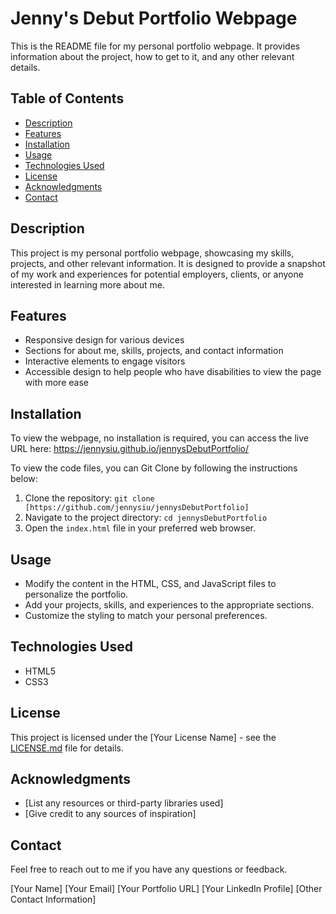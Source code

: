 # Jenny's Debut Portfolio Webpage

This is the README file for my personal portfolio webpage. It provides information about the project, how to get to it, and any other relevant details.

## Table of Contents
- [Description](#description)
- [Features](#features)
- [Installation](#installation)
- [Usage](#usage)
- [Technologies Used](#technologies-used)
- [License](#license)
- [Acknowledgments](#acknowledgments)
- [Contact](#contact)

## Description
This project is my personal portfolio webpage, showcasing my skills, projects, and other relevant information. It is designed to provide a snapshot of my work and experiences for potential employers, clients, or anyone interested in learning more about me.

## Features
- Responsive design for various devices
- Sections for about me, skills, projects, and contact information
- Interactive elements to engage visitors
- Accessible design to help people who have disabilities to view the page with more ease

## Installation
To view the webpage, no installation is required, you can access the live URL here: https://jennysiu.github.io/jennysDebutPortfolio/

To view the code files, you can Git Clone by following the instructions below:
1. Clone the repository: `git clone [https://github.com/jennysiu/jennysDebutPortfolio]`
2. Navigate to the project directory: `cd jennysDebutPortfolio`
3. Open the `index.html` file in your preferred web browser.


## Usage
- Modify the content in the HTML, CSS, and JavaScript files to personalize the portfolio.
- Add your projects, skills, and experiences to the appropriate sections.
- Customize the styling to match your personal preferences.

## Technologies Used
- HTML5
- CSS3


## License
This project is licensed under the [Your License Name] - see the [LICENSE.md](LICENSE.md) file for details.


## Acknowledgments
- [List any resources or third-party libraries used]
- [Give credit to any sources of inspiration]


## Contact
Feel free to reach out to me if you have any questions or feedback.

[Your Name]
[Your Email]
[Your Portfolio URL]
[Your LinkedIn Profile]
[Other Contact Information]
